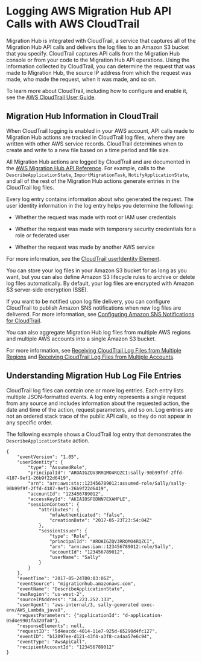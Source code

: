 # Logging AWS Migration Hub API Calls with AWS CloudTrail<a name="logging-using-cloudtrail"></a>

Migration Hub is integrated with CloudTrail, a service that captures all of the Migration Hub API calls and delivers the log files to an Amazon S3 bucket that you specify\. CloudTrail captures API calls from the Migration Hub console or from your code to the Migration Hub API operations\. Using the information collected by CloudTrail, you can determine the request that was made to Migration Hub, the source IP address from which the request was made, who made the request, when it was made, and so on\. 

To learn more about CloudTrail, including how to configure and enable it, see the [AWS CloudTrail User Guide](http://docs.aws.amazon.com/awscloudtrail/latest/userguide/)\.

## Migration Hub Information in CloudTrail<a name="migrationhub-info-in-cloudtrail"></a>

When CloudTrail logging is enabled in your AWS account, API calls made to Migration Hub actions are tracked in CloudTrail log files, where they are written with other AWS service records\. CloudTrail determines when to create and write to a new file based on a time period and file size\.

All Migration Hub actions are logged by CloudTrail and are documented in the [AWS Migration Hub API Reference](http://docs.aws.amazon.com//migrationhub/latest/ug/api-reference.html)\. For example, calls to the  `DescribeApplicationState`, `ImportMigrationTask`, `NotifyApplicationState`, and all of the rest of the Migration Hub actions generate entries in the CloudTrail log files\. 

Every log entry contains information about who generated the request\. The user identity information in the log entry helps you determine the following: 

+ Whether the request was made with root or IAM user credentials

+ Whether the request was made with temporary security credentials for a role or federated user

+ Whether the request was made by another AWS service

For more information, see the [CloudTrail userIdentity Element](http://docs.aws.amazon.com/awscloudtrail/latest/userguide/cloudtrail-event-reference-user-identity.html)\.

You can store your log files in your Amazon S3 bucket for as long as you want, but you can also define Amazon S3 lifecycle rules to archive or delete log files automatically\. By default, your log files are encrypted with Amazon S3 server\-side encryption \(SSE\)\.

If you want to be notified upon log file delivery, you can configure CloudTrail to publish Amazon SNS notifications when new log files are delivered\. For more information, see [Configuring Amazon SNS Notifications for CloudTrail](http://docs.aws.amazon.com/awscloudtrail/latest/userguide/getting_notifications_top_level.html)\.

You can also aggregate Migration Hub log files from multiple AWS regions and multiple AWS accounts into a single Amazon S3 bucket\. 

For more information, see [Receiving CloudTrail Log Files from Multiple Regions](http://docs.aws.amazon.com/awscloudtrail/latest/userguide/cloudtrail-receive-logs-from-multiple-accounts.html) and [Receiving CloudTrail Log Files from Multiple Accounts](http://docs.aws.amazon.com/awscloudtrail/latest/userguide/cloudtrail-receive-logs-from-multiple-accounts.html)\.

## Understanding Migration Hub Log File Entries<a name="understanding-migrationhub-entries"></a>

CloudTrail log files can contain one or more log entries\. Each entry lists multiple JSON\-formatted events\. A log entry represents a single request from any source and includes information about the requested action, the date and time of the action, request parameters, and so on\. Log entries are not an ordered stack trace of the public API calls, so they do not appear in any specific order\. 

The following example shows a CloudTrail log entry that demonstrates the  `DescribeApplicationState` action\.

```
{
    "eventVersion": "1.05",
    "userIdentity": {
        "type": "AssumedRole",
        "principalId": "AROAIGZQV3RRQMO4RQZCI:sally-90b99f9f-2ffd-4187-9ef1-26b9f22d6419",
        "arn": "arn:aws:sts::123456789012:assumed-role/Sally/sally-90b99f9f-2ffd-4187-9ef1-26b9f22d6419",
        "accountId": "123456789012",
        "accessKeyId": "AKIAIOSFODNN7EXAMPLE",
        "sessionContext": {
            "attributes": {
                "mfaAuthenticated": "false",
                "creationDate": "2017-05-23T23:54:04Z"
            },
            "sessionIssuer": {
                "type": "Role",
                "principalId": "AROAIGZQV3RRQMO4RQZCI",
                "arn": "arn:aws:iam::123456789012:role/Sally",
                "accountId": "123456789012",
                "userName": "Sally"
            }
        }
    },
    "eventTime": "2017-05-24T00:03:06Z",
    "eventSource": "migrationhub.amazonaws.com",
    "eventName": "DescribeApplicationState",
    "awsRegion": "us-west-2",
    "sourceIPAddress": "34.223.252.133",
    "userAgent": "aws-internal/3, sally-generated exec-env/AWS_Lambda_java8",
    "requestParameters": {"applicationId": "d-application-05d4e9901fa320fa0"},
    "responseElements": null,
    "requestID": "5d4eacdc-4014-11e7-925d-65290d4fc127",
    "eventID": "b12097ee-d121-43f4-a3f8-ca4aa57e6c94",
    "eventType": "AwsApiCall",
    "recipientAccountId": "123456789012"
}
```